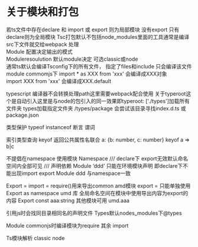 # 关于模块和打包

若ts文件中存在declare 和 import 或 export 则为局部模块 没有export 只有declare则为全局模块
Tsc打包默认不包括node_modules里面的工具通常是编译src下文件就交给webpack 处理  
Module 配置决定输出的模式  
Moduleresoulution 默认module决定 可选classic或node  
通常ts默认会编译Tsconfig下的所有文件， 指定了files和include 只会编译该文件  
module commomjs下
import * as XXX from 'xxx' 会编译成XXX对象   
import XXX from 'xxx' 会编译成XXX.default


typescript 编译器不会转换处理path这里需要webpack配合使用
关于typeroot这个是自动引入这里是与node的包引入的同一效果即typeroot: ['./types']加载所有文件夹 types加载指定文件夹 /types/package 会尝试该目录寻找index.d.ts 或package.json


类型保护 typeof  instanceof 断言 谓词

索引类型查询 keyof 返回公共属性名联合 a: {b: number, c: number} keyof a => b|c

不提倡在namespace 使用模块
Namespace /// <reference path=””/> declare下 export无效默认命名空间内全部可见
/// <reference types=””/> 声明依赖
Module ‘ddd’ 只能在环境模块声明 即declare下不能出现import export
Module ddd 与namespace一致

Export =    import = require()用来导出common amd模块 export = 只能单独使用
Export as namespace umd 库 全局命名空间在模块中使用导出内容为export的内容
Export const aaa:string
其他模块可用 umd.aaa

引用js时会找同目录相同名的声明文件
Types默认nodes_modules下@types


Module commonjs时编译模块为require 其余 import

Ts模块解析 classic node